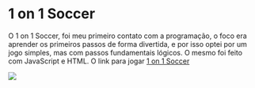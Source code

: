 # 1 on 1 Soccer

O 1 on 1 Soccer, foi meu primeiro contato com a programação, o foco era aprender os primeiros passos de forma divertida, e por isso optei por um jogo simples, mas com passos fundamentais lógicos.
O mesmo foi feito com JavaScript e HTML.
O link para jogar [1 on 1 Soccer](https://jbockhorny.github.io/1on1Soccer/src/index.html)

![](src/img/play_soccer.png)


